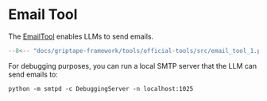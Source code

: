 # Email Tool

The [EmailTool](../../../reference/griptape/tools/email/tool.md) enables LLMs to send emails.

```python
--8<-- "docs/griptape-framework/tools/official-tools/src/email_tool_1.py"
```

For debugging purposes, you can run a local SMTP server that the LLM can send emails to:

```shell
python -m smtpd -c DebuggingServer -n localhost:1025
```
